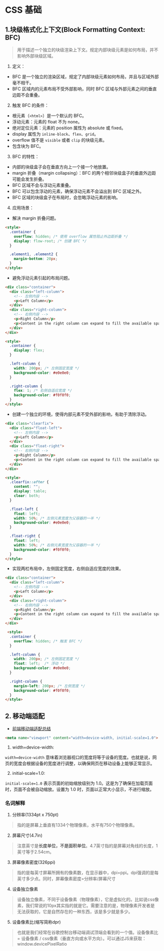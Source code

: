 # CSS 基础

## 1.块级格式化上下文(Block Formatting Context: BFC)

> 用于描述一个独立的块级渲染上下文。规定内部块级元素是如何布局，并不影响外部块级区域。

1. 定义：

- BFC 是一个独立的渲染区域，规定了内部块级元素如何布局，并且与区域外部毫不相干。
- BFC 区域内的元素布局不受外部影响，同时 BFC 区域与外部元素之间的垂直边距不会重叠。

2. 触发 BFC 的条件：

- 根元素（`<html>`）是一个默认的 BFC。
- 浮动元素：元素的 float 不为 none。
- 绝对定位元素：元素的 position 属性为 absolute 或 fixed。
- display 属性为 `inline-block`、`flex`、`grid`。
- overflow 值不是 `visible` 或者 `clip` 的块级元素。
- 包含块为 BFC。

3. BFC 的特性：

- 内部的块级盒子会在垂直方向上一个接一个地放置。
- margin 折叠（margin collapsing）：BFC 的两个相邻块级盒子的垂直外边距可能会发生折叠。
- BFC 区域不会与浮动元素重叠。
- BFC 可以包含浮动的元素，确保浮动元素不会溢出到 BFC 区域之外。
- BFC 区域的块级盒子在布局时，会忽略浮动元素的影响。

4. 应用场景：

- 解决 margin 折叠问题。

```html
<style>
  .container {
    overflow: hidden; /* 使用 overflow 属性阻止外边距折叠 */
    display: flow-root; /* 创建 BFC */
  }

  .element1, .element2 {
    margin-bottom: 20px;
  }
</style>
```

- 避免浮动元素引起的布局问题。

```html
<div class="container">
  <div class="left-column">
    <!-- 左侧内容 -->
    <p>Left Column</p>
  </div>
  <div class="right-column">
    <!-- 右侧内容 -->
    <p>Right Column</p>
    <p>Content in the right column can expand to fill the available space.</p>
  </div>
</div>

<style>
  .container {
    display: flex;
  }

  .left-column {
    width: 200px; /* 左侧固定宽度 */
    background-color: #e0e0e0;
  }

  .right-column {
    flex: 1; /* 右侧自适应宽度 */
    background-color: #f0f0f0;
  }
</style>
```

- 创建一个独立的环境，使得内部元素不受外部的影响，有助于清除浮动。

```html
<div class="clearfix">
  <div class="float-left">
    <!-- 左侧内容 -->
    <p>Left Column</p>
  </div>
  <div class="float-right">
    <!-- 右侧内容 -->
    <p>Right Column</p>
    <p>Content in the right column can expand to fill the available space.</p>
  </div>
</div>

<style>
  .clearfix::after {
    content: "";
    display: table;
    clear: both;
  }

  .float-left {
    float: left;
    width: 50%; /* 左侧元素宽度为父容器的一半 */
    background-color: #e0e0e0;
  }

  .float-right {
    float: left;
    width: 50%; /* 右侧元素宽度为父容器的一半 */
    background-color: #f0f0f0;
  }
</style>

```

- 实现两栏布局中，左侧固定宽度，右侧自适应宽度的效果。
```html
<div class="container">
  <div class="left-column">
    <!-- 左侧内容 -->
    <p>Left Column</p>
  </div>
  <div class="right-column">
    <!-- 右侧内容 -->
    <p>Right Column</p>
    <p>Content in the right column can expand to fill the available space.</p>
  </div>
</div>

 <style>
  .container {
    overflow: hidden; /* 触发 BFC */
  }

  .left-column {
    width: 200px; /* 左侧固定宽度 */
    float: left;  /* 浮动 */
    background-color: #e0e0e0;
  }

  .right-column {
    margin-left: 200px; /* 左侧宽度 */
    background-color: #f0f0f0;
  }
</style>
```

## 2. 移动端适配

- [前端移动端适配总结](https://segmentfault.com/a/1190000011586301#articleHeader2)

```html
<meta name="viewport" content="width=device-width, initial-scale=1.0">
```

1. width=device-width:

`width=device-width` 意味着浏览器视口的宽度将等于设备的宽度。也就是说，网页的宽度会根据设备的宽度进行调整，以确保网页在移动设备上能够正常显示。

2. initial-scale=1.0:

`initial-scale=1.0` 表示页面的初始缩放级别为 1.0。这是为了确保在加载页面时，页面不会被自动缩放。设置为 1.0 时，页面以正常大小显示，不进行缩放。

### 名词解释

1. 分辨率(1334pt x 750pt)
> 指的是屏幕上垂直有1334个物理像素，水平有750个物理像素。

2. 屏幕尺寸(4.7in)

> 注意英寸是**长度单位，不是面积单位**。4.7英寸指的是屏幕对角线的长度，1英寸等于2.54cm。

3. 屏幕像素密度(326ppi)

> 指的是每英寸屏幕所拥有的像素数，在显示器中，dpi=ppi。dpi强调的是每英寸多少点。同时，屏幕像素密度=分辨率/屏幕尺寸


4. 设备独立像素
> 设备独立像素，不同于设备像素（物理像素），它是虚拟化的。比如说css像素，我们常说的10px其实指的就是它。需要注意的是，物理像素开发者是无法获取的，它是自然存在的一种东西，该是多少就是多少。

5. 设备像素比(缩写简称dpr)
> 也就是我们经常在谷歌控制台移动端调试顶端会看到的一个值。设备像素比 = 设备像素 / css像素（垂直方向或水平方向）。可以通过JS来获取：window.devicePixelRatio